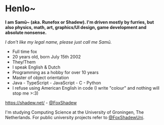 # Henlo~

**I am Samū~ (aka. Runefox or Shadew). I'm driven mostly by furries, but also physics, math, art, graphics/UI design, game development and absolute nonsense.**

_I don't like my legal name, please just call me Samū._

- Full time fox
- 20 years old, born July 15th 2002
- They/Them
- I speak English & Dutch
- Programming as a hobby for over 10 years
- Master of object orientation
- Java - TypeScript - JavaScript - C - Python
- I refuse using American English in code (I write "colour" and nothing will stop me >:3)

https://shadew.net/ - [@FoxShadew](https://twitter.com/FoxShadew)

I'm studying Computing Science at the University of Groningen, The Netherlands. For public university projects refer to [@FoxShadewUni](https://github.com/FoxShadewUni).

